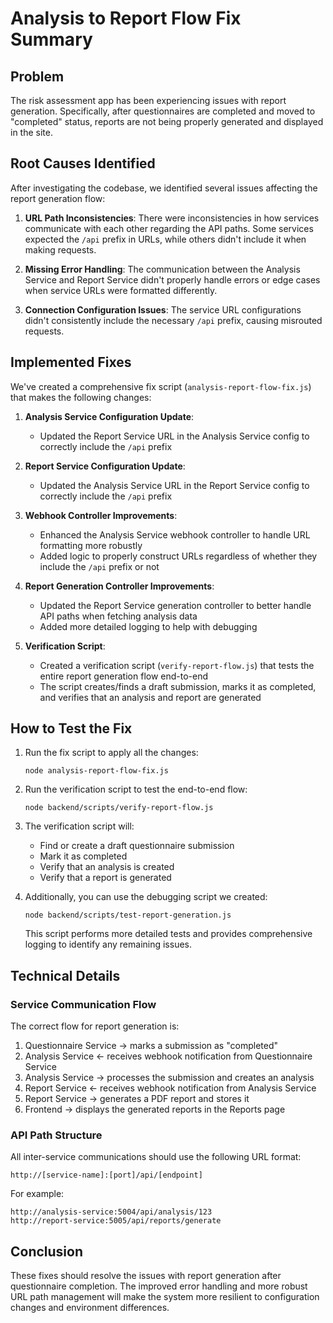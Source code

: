 # Analysis to Report Flow Fix Summary

## Problem
The risk assessment app has been experiencing issues with report generation. Specifically, after questionnaires are completed and moved to "completed" status, reports are not being properly generated and displayed in the site.

## Root Causes Identified

After investigating the codebase, we identified several issues affecting the report generation flow:

1. **URL Path Inconsistencies**: There were inconsistencies in how services communicate with each other regarding the API paths. Some services expected the `/api` prefix in URLs, while others didn't include it when making requests.

2. **Missing Error Handling**: The communication between the Analysis Service and Report Service didn't properly handle errors or edge cases when service URLs were formatted differently.

3. **Connection Configuration Issues**: The service URL configurations didn't consistently include the necessary `/api` prefix, causing misrouted requests.

## Implemented Fixes

We've created a comprehensive fix script (`analysis-report-flow-fix.js`) that makes the following changes:

1. **Analysis Service Configuration Update**: 
   - Updated the Report Service URL in the Analysis Service config to correctly include the `/api` prefix

2. **Report Service Configuration Update**:
   - Updated the Analysis Service URL in the Report Service config to correctly include the `/api` prefix

3. **Webhook Controller Improvements**:
   - Enhanced the Analysis Service webhook controller to handle URL formatting more robustly
   - Added logic to properly construct URLs regardless of whether they include the `/api` prefix or not

4. **Report Generation Controller Improvements**:
   - Updated the Report Service generation controller to better handle API paths when fetching analysis data
   - Added more detailed logging to help with debugging

5. **Verification Script**:
   - Created a verification script (`verify-report-flow.js`) that tests the entire report generation flow end-to-end
   - The script creates/finds a draft submission, marks it as completed, and verifies that an analysis and report are generated

## How to Test the Fix

1. Run the fix script to apply all the changes:
   ```
   node analysis-report-flow-fix.js
   ```

2. Run the verification script to test the end-to-end flow:
   ```
   node backend/scripts/verify-report-flow.js
   ```

3. The verification script will:
   - Find or create a draft questionnaire submission
   - Mark it as completed
   - Verify that an analysis is created
   - Verify that a report is generated

4. Additionally, you can use the debugging script we created:
   ```
   node backend/scripts/test-report-generation.js
   ```
   This script performs more detailed tests and provides comprehensive logging to identify any remaining issues.

## Technical Details

### Service Communication Flow

The correct flow for report generation is:

1. Questionnaire Service → marks a submission as "completed"
2. Analysis Service ← receives webhook notification from Questionnaire Service
3. Analysis Service → processes the submission and creates an analysis
4. Report Service ← receives webhook notification from Analysis Service
5. Report Service → generates a PDF report and stores it
6. Frontend → displays the generated reports in the Reports page

### API Path Structure

All inter-service communications should use the following URL format:
```
http://[service-name]:[port]/api/[endpoint]
```

For example:
```
http://analysis-service:5004/api/analysis/123
http://report-service:5005/api/reports/generate
```

## Conclusion

These fixes should resolve the issues with report generation after questionnaire completion. The improved error handling and more robust URL path management will make the system more resilient to configuration changes and environment differences.
